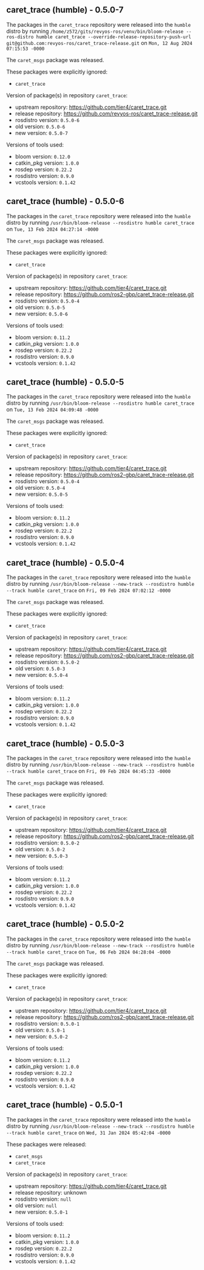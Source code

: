 ## caret_trace (humble) - 0.5.0-7

The packages in the `caret_trace` repository were released into the `humble` distro by running `/home/z572/gits/revyos-ros/venv/bin/bloom-release --ros-distro humble caret_trace --override-release-repository-push-url git@github.com:revyos-ros/caret_trace-release.git` on `Mon, 12 Aug 2024 07:15:53 -0000`

The `caret_msgs` package was released.

These packages were explicitly ignored:
- `caret_trace`

Version of package(s) in repository `caret_trace`:

- upstream repository: https://github.com/tier4/caret_trace.git
- release repository: https://github.com/revyos-ros/caret_trace-release.git
- rosdistro version: `0.5.0-6`
- old version: `0.5.0-6`
- new version: `0.5.0-7`

Versions of tools used:

- bloom version: `0.12.0`
- catkin_pkg version: `1.0.0`
- rosdep version: `0.22.2`
- rosdistro version: `0.9.0`
- vcstools version: `0.1.42`


## caret_trace (humble) - 0.5.0-6

The packages in the `caret_trace` repository were released into the `humble` distro by running `/usr/bin/bloom-release --rosdistro humble caret_trace` on `Tue, 13 Feb 2024 04:27:14 -0000`

The `caret_msgs` package was released.

These packages were explicitly ignored:
- `caret_trace`

Version of package(s) in repository `caret_trace`:

- upstream repository: https://github.com/tier4/caret_trace.git
- release repository: https://github.com/ros2-gbp/caret_trace-release.git
- rosdistro version: `0.5.0-4`
- old version: `0.5.0-5`
- new version: `0.5.0-6`

Versions of tools used:

- bloom version: `0.11.2`
- catkin_pkg version: `1.0.0`
- rosdep version: `0.22.2`
- rosdistro version: `0.9.0`
- vcstools version: `0.1.42`


## caret_trace (humble) - 0.5.0-5

The packages in the `caret_trace` repository were released into the `humble` distro by running `/usr/bin/bloom-release --rosdistro humble caret_trace` on `Tue, 13 Feb 2024 04:09:48 -0000`

The `caret_msgs` package was released.

These packages were explicitly ignored:
- `caret_trace`

Version of package(s) in repository `caret_trace`:

- upstream repository: https://github.com/tier4/caret_trace.git
- release repository: https://github.com/ros2-gbp/caret_trace-release.git
- rosdistro version: `0.5.0-4`
- old version: `0.5.0-4`
- new version: `0.5.0-5`

Versions of tools used:

- bloom version: `0.11.2`
- catkin_pkg version: `1.0.0`
- rosdep version: `0.22.2`
- rosdistro version: `0.9.0`
- vcstools version: `0.1.42`


## caret_trace (humble) - 0.5.0-4

The packages in the `caret_trace` repository were released into the `humble` distro by running `/usr/bin/bloom-release --new-track --rosdistro humble --track humble caret_trace` on `Fri, 09 Feb 2024 07:02:12 -0000`

The `caret_msgs` package was released.

These packages were explicitly ignored:
- `caret_trace`

Version of package(s) in repository `caret_trace`:

- upstream repository: https://github.com/tier4/caret_trace.git
- release repository: https://github.com/ros2-gbp/caret_trace-release.git
- rosdistro version: `0.5.0-2`
- old version: `0.5.0-3`
- new version: `0.5.0-4`

Versions of tools used:

- bloom version: `0.11.2`
- catkin_pkg version: `1.0.0`
- rosdep version: `0.22.2`
- rosdistro version: `0.9.0`
- vcstools version: `0.1.42`


## caret_trace (humble) - 0.5.0-3

The packages in the `caret_trace` repository were released into the `humble` distro by running `/usr/bin/bloom-release --new-track --rosdistro humble --track humble caret_trace` on `Fri, 09 Feb 2024 04:45:33 -0000`

The `caret_msgs` package was released.

These packages were explicitly ignored:
- `caret_trace`

Version of package(s) in repository `caret_trace`:

- upstream repository: https://github.com/tier4/caret_trace.git
- release repository: https://github.com/ros2-gbp/caret_trace-release.git
- rosdistro version: `0.5.0-2`
- old version: `0.5.0-2`
- new version: `0.5.0-3`

Versions of tools used:

- bloom version: `0.11.2`
- catkin_pkg version: `1.0.0`
- rosdep version: `0.22.2`
- rosdistro version: `0.9.0`
- vcstools version: `0.1.42`


## caret_trace (humble) - 0.5.0-2

The packages in the `caret_trace` repository were released into the `humble` distro by running `/usr/bin/bloom-release --new-track --rosdistro humble --track humble caret_trace` on `Tue, 06 Feb 2024 04:28:04 -0000`

The `caret_msgs` package was released.

These packages were explicitly ignored:
- `caret_trace`

Version of package(s) in repository `caret_trace`:

- upstream repository: https://github.com/tier4/caret_trace.git
- release repository: https://github.com/ros2-gbp/caret_trace-release.git
- rosdistro version: `0.5.0-1`
- old version: `0.5.0-1`
- new version: `0.5.0-2`

Versions of tools used:

- bloom version: `0.11.2`
- catkin_pkg version: `1.0.0`
- rosdep version: `0.22.2`
- rosdistro version: `0.9.0`
- vcstools version: `0.1.42`


## caret_trace (humble) - 0.5.0-1

The packages in the `caret_trace` repository were released into the `humble` distro by running `/usr/bin/bloom-release --new-track --rosdistro humble --track humble caret_trace` on `Wed, 31 Jan 2024 05:42:04 -0000`

These packages were released:
- `caret_msgs`
- `caret_trace`

Version of package(s) in repository `caret_trace`:

- upstream repository: https://github.com/tier4/caret_trace.git
- release repository: unknown
- rosdistro version: `null`
- old version: `null`
- new version: `0.5.0-1`

Versions of tools used:

- bloom version: `0.11.2`
- catkin_pkg version: `1.0.0`
- rosdep version: `0.22.2`
- rosdistro version: `0.9.0`
- vcstools version: `0.1.42`


